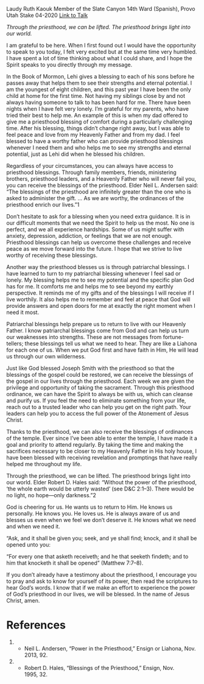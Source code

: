Laudy Ruth Kaouk
Member of the Slate Canyon 14th Ward (Spanish), Provo Utah Stake
04-2020
[Link to Talk](https://www.churchofjesuschrist.org/study/general-conference/2020/04/32alvarez?lang=eng)

_Through the priesthood, we can be lifted. The priesthood brings light into our world._

I am grateful to be here. When I first found out I would have the opportunity to speak to you today, I felt very excited but at the same time very humbled. I have spent a lot of time thinking about what I could share, and I hope the Spirit speaks to you directly through my message.

In the Book of Mormon, Lehi gives a blessing to each of his sons before he passes away that helps them to see their strengths and eternal potential. I am the youngest of eight children, and this past year I have been the only child at home for the first time. Not having my siblings close by and not always having someone to talk to has been hard for me. There have been nights when I have felt very lonely. I’m grateful for my parents, who have tried their best to help me. An example of this is when my dad offered to give me a priesthood blessing of comfort during a particularly challenging time. After his blessing, things didn’t change right away, but I was able to feel peace and love from my Heavenly Father and from my dad. I feel blessed to have a worthy father who can provide priesthood blessings whenever I need them and who helps me to see my strengths and eternal potential, just as Lehi did when he blessed his children.

Regardless of your circumstances, you can always have access to priesthood blessings. Through family members, friends, ministering brothers, priesthood leaders, and a Heavenly Father who will never fail you, you can receive the blessings of the priesthood. Elder Neil L. Andersen said: “The blessings of the priesthood are infinitely greater than the one who is asked to administer the gift. … As we are worthy, the ordinances of the priesthood enrich our lives.”1

Don’t hesitate to ask for a blessing when you need extra guidance. It is in our difficult moments that we need the Spirit to help us the most. No one is perfect, and we all experience hardships. Some of us might suffer with anxiety, depression, addiction, or feelings that we are not enough. Priesthood blessings can help us overcome these challenges and receive peace as we move forward into the future. I hope that we strive to live worthy of receiving these blessings.

Another way the priesthood blesses us is through patriarchal blessings. I have learned to turn to my patriarchal blessing whenever I feel sad or lonely. My blessing helps me to see my potential and the specific plan God has for me. It comforts me and helps me to see beyond my earthly perspective. It reminds me of my gifts and of the blessings I will receive if I live worthily. It also helps me to remember and feel at peace that God will provide answers and open doors for me at exactly the right moment when I need it most.

Patriarchal blessings help prepare us to return to live with our Heavenly Father. I know patriarchal blessings come from God and can help us turn our weaknesses into strengths. These are not messages from fortune-tellers; these blessings tell us what we need to hear. They are like a Liahona for each one of us. When we put God first and have faith in Him, He will lead us through our own wilderness.

Just like God blessed Joseph Smith with the priesthood so that the blessings of the gospel could be restored, we can receive the blessings of the gospel in our lives through the priesthood. Each week we are given the privilege and opportunity of taking the sacrament. Through this priesthood ordinance, we can have the Spirit to always be with us, which can cleanse and purify us. If you feel the need to eliminate something from your life, reach out to a trusted leader who can help you get on the right path. Your leaders can help you to access the full power of the Atonement of Jesus Christ.

Thanks to the priesthood, we can also receive the blessings of ordinances of the temple. Ever since I’ve been able to enter the temple, I have made it a goal and priority to attend regularly. By taking the time and making the sacrifices necessary to be closer to my Heavenly Father in His holy house, I have been blessed with receiving revelation and promptings that have really helped me throughout my life.

Through the priesthood, we can be lifted. The priesthood brings light into our world. Elder Robert D. Hales said: “Without the power of the priesthood, ‘the whole earth would be utterly wasted’ (see D&C 2:1–3). There would be no light, no hope—only darkness.”2

God is cheering for us. He wants us to return to Him. He knows us personally. He knows you. He loves us. He is always aware of us and blesses us even when we feel we don’t deserve it. He knows what we need and when we need it.

“Ask, and it shall be given you; seek, and ye shall find; knock, and it shall be opened unto you:

“For every one that asketh receiveth; and he that seeketh findeth; and to him that knocketh it shall be opened” (Matthew 7:7–8).

If you don’t already have a testimony about the priesthood, I encourage you to pray and ask to know for yourself of its power, then read the scriptures to hear God’s words. I know that if we make an effort to experience the power of God’s priesthood in our lives, we will be blessed. In the name of Jesus Christ, amen.

# References
1. - Neil L. Andersen, “Power in the Priesthood,” Ensign or Liahona, Nov. 2013, 92.
2. - Robert D. Hales, “Blessings of the Priesthood,” Ensign, Nov. 1995, 32.